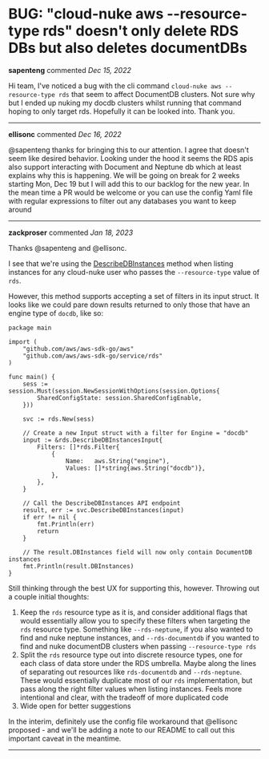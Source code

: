 # BUG: "cloud-nuke aws --resource-type rds" doesn't only delete RDS DBs but also deletes documentDBs

**sapenteng** commented *Dec 15, 2022*

Hi team, I've noticed a bug with the cli command `cloud-nuke aws --resource-type rds` that seem to affect DocumentDB clusters. Not sure why but I ended up nuking my docdb clusters whilst running that command hoping to only target rds. Hopefully it can be looked into. Thank you.
<br />
***


**ellisonc** commented *Dec 16, 2022*

@sapenteng thanks for bringing this to our attention. I agree that doesn't seem like desired behavior.  Looking under the hood it seems the RDS apis also support interacting with Document and Neptune db which at least explains why this is happening. We will be going on break for 2 weeks starting Mon, Dec 19 but I will add this to our backlog for the new year.  In the mean time a PR would be welcome or you can use the config Yaml file with regular expressions to filter out any databases you want to keep around 
***

**zackproser** commented *Jan 18, 2023*

Thanks @sapenteng and @ellisonc. 

I see that we're using the [DescribeDBInstances](https://docs.aws.amazon.com/sdk-for-go/api/service/rds/#RDS.DescribeDBInstances) method when listing instances for any cloud-nuke user who passes the `--resource-type` value of `rds`. 

However, this method supports accepting a set of filters in its input struct. It looks like we could pare down results returned to only those that have an engine type of `docdb`, like so: 

```
package main

import (
	"github.com/aws/aws-sdk-go/aws"
	"github.com/aws/aws-sdk-go/service/rds"
)

func main() {
	sess := session.Must(session.NewSessionWithOptions(session.Options{
		SharedConfigState: session.SharedConfigEnable,
	}))

	svc := rds.New(sess)

	// Create a new Input struct with a filter for Engine = "docdb"
	input := &rds.DescribeDBInstancesInput{
		Filters: []*rds.Filter{
			{
				Name:   aws.String("engine"),
				Values: []*string{aws.String("docdb")},
			},
		},
	}

	// Call the DescribeDBInstances API endpoint
	result, err := svc.DescribeDBInstances(input)
	if err != nil {
		fmt.Println(err)
		return
	}

	// The result.DBInstances field will now only contain DocumentDB instances
	fmt.Println(result.DBInstances)
}
```
Still thinking through the best UX for supporting this, however. Throwing out a couple initial thoughts: 

1. Keep the `rds` resource type as it is, and consider additional flags that would essentially allow you to specify these filters when targeting the `rds` resource type. Something like `--rds-neptune`, if you also wanted to find and nuke neptune instances, and `--rds-documentdb` if you wanted to find and nuke documentDB clusters when passing `--resource-type rds`
2. Split the `rds` resource type out into discrete resource types, one for each class of data store under the RDS umbrella. Maybe along the lines of separating out resources like `rds-documentdb` and `--rds-neptune`. These would essentially duplicate most of our `rds` implementation, but pass along the right filter values when listing instances. Feels more intentional and clear, with the tradeoff of more duplicated code
3. Wide open for better suggestions

In the interim, definitely use the config file workaround that @ellisonc proposed - and we'll be adding a note to our README to call out this important caveat in the meantime.
***

